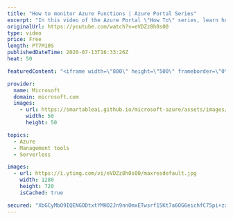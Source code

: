 ```yaml
---
title: "How to monitor Azure Functions | Azure Portal Series"
excerpt: "In this video of the Azure Portal \"How To\" series, learn how to monitor #AzureFunctions even when you're not in the portal.    Try out these features in the Microsoft Azure portal: https://portal.azure.com  Keep connected on Twitter: https://twitter.com/AzurePortal  And make sure to keep an eye on our"
originalUrl: https://youtube.com/watch?v=eVDZz8h0s00
type: video
price: Free
length: PT7M10S
publishedDateTime: 2020-07-13T16:33:26Z
heat: 50

featuredContent: "<iframe width=\"800\" height=\"500\" frameborder=\"0\" src=\"https://www.youtube.com/embed/eVDZz8h0s00\" allow=\"accelerometer; autoplay; encrypted-media; gyroscope; picture-in-picture\" allowfullscreen></iframe>"

provider:
  name: Microsoft
  domain: microsoft.com
  images:
    - url: https://smartableai.github.io/microsoft-azure/assets/images/organizations/microsoft.com-50x50.jpg
      width: 50
      height: 50

topics:
  - Azure
  - Management tools
  - Serverless

images:
  - url: https://i.ytimg.com/vi/eVDZz8h0s00/maxresdefault.jpg
    width: 1280
    height: 720
    isCached: true

secured: "XbGCyMbO9IQENGODtxtYMHO2Jn9nnOmxETwsrf15Kt7a6OG6eichfC75pi+zxJtWKhSzVg6w0AHeJ8Oq63OrRgaAS+uKYVA2q2RQDmgx1mq4GnotimSNiGZM5fGI3x7k2fRdqwa4S+IXBhp6WhcEVdvUMWZtfPmDfX8jhY6J9lI89nkvdqV2K8Z+m3oSAqCdWKG86ac/YxFWM1P0aHWo2L+Yg2IqbRNfY9l/e5YqXSxoHhT0rpXwFuYbcIjy2Al7PlR71hAlx5xiURsOlveeEkmtpBGFmt0uXlbgz8/CLF3t7TcTPgSrY4JLWVdTfFRRR7ErvRaKxPX6sw5Maruf0ogi9w7CddZLmmbSzfcvuGlrCXMZkw/vXjPlnarL0hNvMjGLSbhJt42elwY4Bf6EpPP1tx+dQuZ0aHvPsHIOjO4=;TWYTBXJF2z+7ElwYOUt8TA=="
---
```



